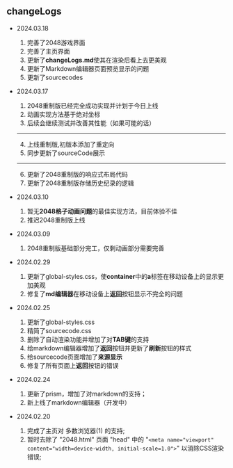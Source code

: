 ## changeLogs

- 2024.03.18
  1. 完善了2048游戏界面
  2. 完善了主页界面
  3. 更新了**changeLogs.md**使其在渲染后看上去更美观
  4. 更新了Markdown编辑器页面预览显示的问题
  5. 更新了sourcecodes

- 2024.03.17
  1. 2048重制版已经完全成功实现并计划于今日上线
  2. 动画实现方法基于绝对坐标
  3. 后续会继续测试并改善其性能（如果可能的话）
    ******
  4. 上线重制版,初版本添加了重定向
  5. 同步更新了sourceCode展示
    ******
  6. 更新了2048重制版的响应式布局代码
  7. 更新了2048重制版存储历史纪录的逻辑

- 2024.03.10
  1. 暂无**2048格子动画问题**的最佳实现方法，目前体验不佳
  2. 推迟2048重制版上线

- 2024.03.09
  1. 2048重制版基础部分完工，仅剩动画部分需要完善

- 2024.02.29
  1. 更新了global-styles.css，使**container**中的**a**标签在移动设备上的显示更加美观
  2. 修复了**md编辑器**在移动设备上**返回**按钮显示不完全的问题

- 2024.02.25
  1. 更新了global-styles.css
  2. 精简了sourcecode.css
  3. 删除了自动渲染功能并增加了对**TAB键**的支持
  4. 给markdown编辑器增加了**返回**按钮并更新了**刷新**按钮的样式
  5. 给sourcecode页面增加了**来源显示**
  6. 修复了所有页面上**返回**按钮的错误

- 2024.02.24
  1. 更新了prism，增加了对markdown的支持；
  2. 新上线了markdown编辑器（开发中）

- 2024.02.20
  1. 完成了主页对 多数浏览器(1) 的支持;  
  2. 暂时去除了 "2048.html" 页面 "head" 中的 "`<meta name="viewport" content="width=device-width, initial-scale=1.0">`" 以消除CSS渲染错误;
